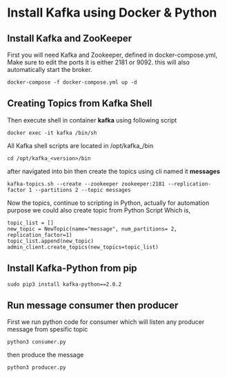 # Install Kafka using Docker & Python 
## Install Kafka and ZooKeeper
First you will need Kafka and Zookeeper, defined in docker-compose.yml, Make sure to edit the ports it is either 2181 or 9092.
this will also automatically start the broker.
```
docker-compose -f docker-compose.yml up -d
```

## Creating Topics from Kafka Shell
Then execute shell in container **kafka** using following script
```
docker exec -it kafka /bin/sh
```
All Kafka shell scripts are located in /opt/kafka_<version>/bin 
```
cd /opt/kafka_<version>/bin
```
after navigated into bin then create the topics using cli named it **messages**
```
kafka-topics.sh --create --zookeeper zookeeper:2181 --replication-factor 1 --partitions 2 --topic messages
```
Now the topics, continue to scripting in Python, actually for automation purpose we could also create topic from Python Script
Which is,
```
topic_list = []
new_topic = NewTopic(name="message", num_partitions= 2, replication_factor=1)
topic_list.append(new_topic)
admin_client.create_topics(new_topics=topic_list)
```

## Install Kafka-Python from pip
```
sudo pip3 install kafka-python==2.0.2
```

## Run message consumer then producer
First we run python code for consumer which will listen any producer message from spesific topic
```
python3 consumer.py
```
then produce the message 
```
python3 producer.py
```
